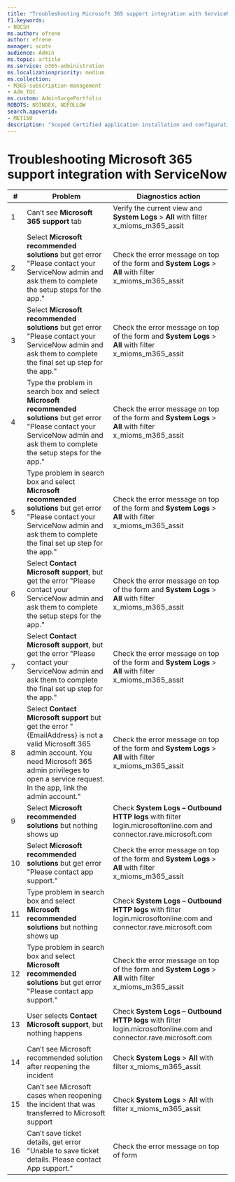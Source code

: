 ```yaml
---
title: "Troubleshooting Microsoft 365 support integration with ServiceNow"
f1.keywords:
- NOCSH
ms.author: efrene
author: efrene
manager: scotv
audience: Admin
ms.topic: article
ms.service: o365-administration
ms.localizationpriority: medium
ms.collection:
- M365-subscription-management
- Adm_TOC
ms.custom: AdminSurgePortfolio
ROBOTS: NOINDEX, NOFOLLOW
search.appverid:
- MET150
description: "Scoped Certified application installation and configuration guide for ServiceNow."
---
```


# Troubleshooting Microsoft 365 support integration with ServiceNow

| \#  | Problem  | Diagnostics action     |
|-----|--------------------------------|----------------------|
| 1   | Can’t see **Microsoft 365 support** tab                                                                                                                                                                                    | Verify the current view and **System Logs** &gt; **All** with filter x\_mioms\_m365\_assit                        |
| 2   | Select **Microsoft recommended solutions** but get error "Please contact your ServiceNow admin and ask them to complete the setup steps for the app."                                                                      | Check the error message on top of the form and **System Logs** &gt; **All** with filter x\_mioms\_m365\_assit     |
| 3   | Select **Microsoft recommended solutions** but get error "Please contact your ServiceNow admin and ask them to complete the final set up step for the app."                                                                | Check the error message on top of the form and **System Logs** &gt; **All** with filter x\_mioms\_m365\_assit     |
| 4   | Type the problem in search box and select **Microsoft recommended solutions** but get error "Please contact your ServiceNow admin and ask them to complete the setup steps for the app."                                   | Check the error message on top of the form and **System Logs** &gt; **All** with filter x\_mioms\_m365\_assit     |
| 5   | Type problem in search box and select **Microsoft recommended solutions** but get error "Please contact your ServiceNow admin and ask them to complete the final set up step for the app."                                 | Check the error message on top of the form and **System Logs** &gt; **All** with filter x\_mioms\_m365\_assit     |
| 6   | Select **Contact Microsoft support**, but get the error "Please contact your ServiceNow admin and ask them to complete the setup steps for the app."                                                                       | Check the error message on top of the form and **System Logs** &gt; **All** with filter x\_mioms\_m365\_assit     |
| 7   | Select **Contact Microsoft support**, but get the error "Please contact your ServiceNow admin and ask them to complete the final set up step for the app."                                                                 | Check the error message on top of the form and **System Logs** &gt; **All** with filter x\_mioms\_m365\_assit     |
| 8   | Select **Contact Microsoft support** but get the error "{EmailAddress} is not a valid Microsoft 365 admin account. You need Microsoft 365 admin privileges to open a service request. In the app, link the admin account." | Check the error message on top of the form and **System Logs** &gt; **All** with filter x\_mioms\_m365\_assit     |
| 9   | Select **Microsoft recommended solutions** but nothing shows up                                                                                                                                                            | Check **System Logs – Outbound HTTP logs** with filter login.microsoftonline.com and connector.rave.microsoft.com |
| 10  | Select **Microsoft recommended solutions** but get error "Please contact app support."                                                                                                                                     | Check the error message on top of the form and **System Logs** &gt; **All** with filter x\_mioms\_m365\_assit     |
| 11  | Type problem in search box and select **Microsoft recommended solutions** but nothing shows up                                                                                                                             | Check **System Logs – Outbound HTTP logs** with filter login.microsoftonline.com and connector.rave.microsoft.com |
| 12  | Type problem in search box and select **Microsoft recommended solutions** but get error "Please contact app support."                                                                                                      | Check the error message on top of the form and **System Logs** &gt; **All** with filter x\_mioms\_m365\_assit     |
| 13  | User selects **Contact Microsoft support**, but nothing happens                                                                                                                                                            | Check **System Logs – Outbound HTTP logs** with filter login.microsoftonline.com and connector.rave.microsoft.com |
| 14  | Can’t see Microsoft recommended solution after reopening the incident                                                                                                                                                      | Check **System Logs** &gt; **All** with filter x\_mioms\_m365\_assit                                              |
| 15  | Can’t see Microsoft cases when reopening the incident that was transferred to Microsoft support                                                                                                                            | Check **System Logs** &gt; **All** with filter x\_mioms\_m365\_assit                                              |
| 16  | Can’t save ticket details, get error "Unable to save ticket details. Please contact App support."                                                                                                                          | Check the error message on top of form                                                                            |
